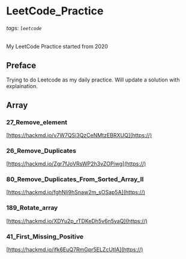 # LeetCode_Practice
###### tags: `leetcode`
My LeetCode Practice started from 2020
## Preface
Trying to do Leetcode as my daily practice. Will update a solution with explaination.
## Array
### 27_Remove_element
[https://hackmd.io/v7W7QSi3QzCeNMtzEBRXUQ](https://)
### 26_Remove_Duplicates
[https://hackmd.io/Zgr7fJoVRsWP2h3vZOPiwg](https://)
### 80_Remove_Duplicates_From_Sorted_Array_II
[https://hackmd.io/fghNli9hSnaw2m_sOSap5A](https://)
### 189_Rotate_array
[https://hackmd.io/XDYu2p_rTDKeDh5v6n5yaQ](https://)
### 41_First_Missing_Positive
[https://hackmd.io/ifk6EuQ7RmGpr5ELZcUtIA](https://)